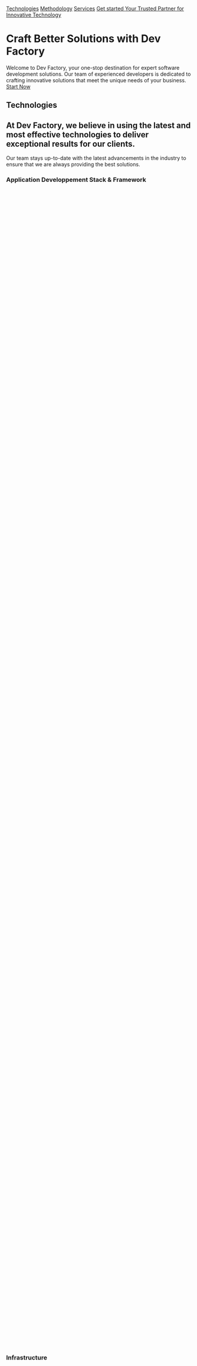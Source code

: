[ ](https://amaris.com/offer/dev-factory/offer/dev-factory/)
[Technologies](https://amaris.com/offer/dev-factory/#tech)
[Methodology](https://amaris.com/offer/dev-factory/#methodology)
[Services](https://amaris.com/offer/dev-factory/#services)
[ Get started ](https://amaris.com/offer/dev-factory/)
[ Your Trusted Partner for Innovative Technology ](https://amaris.com/offer/dev-factory/)
# Craft Better Solutions with Dev Factory
Welcome to Dev Factory, your one-stop destination for expert software development solutions. Our team of experienced developers is dedicated to crafting innovative solutions that meet the unique needs of your business.
[ Start Now ](https://amaris.com/offer/dev-factory/)
## Technologies
## At Dev Factory, we believe in using the latest and most effective technologies to deliver exceptional results for our clients.
Our team stays up-to-date with the latest advancements in the industry to ensure that we are always providing the best solutions.
### Application Developpement Stack & Framework
[![Frame 2](data:image/svg+xml,%3Csvg%20xmlns='http://www.w3.org/2000/svg'%20viewBox='0%200%2035%2032'%3E%3C/svg%3E)](https://amaris.com/wp-content/uploads/2023/02/Frame-2.svg)
[![Frame](data:image/svg+xml,%3Csvg%20xmlns='http://www.w3.org/2000/svg'%20viewBox='0%200%2047%2046'%3E%3C/svg%3E)](https://amaris.com/wp-content/uploads/2023/02/Frame.svg)
[![Layer 1](data:image/svg+xml,%3Csvg%20xmlns='http://www.w3.org/2000/svg'%20viewBox='0%200%2042%2042'%3E%3C/svg%3E)](https://amaris.com/wp-content/uploads/2023/02/Layer_1.svg)
[![Frame 1](data:image/svg+xml,%3Csvg%20xmlns='http://www.w3.org/2000/svg'%20viewBox='0%200%2041%2041'%3E%3C/svg%3E)](https://amaris.com/wp-content/uploads/2023/02/Frame-1.svg)
[![Layer 1 1](data:image/svg+xml,%3Csvg%20xmlns='http://www.w3.org/2000/svg'%20viewBox='0%200%2038%2038'%3E%3C/svg%3E)](https://amaris.com/wp-content/uploads/2023/02/Layer_1-1.svg)
[![Frame 3](data:image/svg+xml,%3Csvg%20xmlns='http://www.w3.org/2000/svg'%20viewBox='0%200%2088%2044'%3E%3C/svg%3E)](https://amaris.com/wp-content/uploads/2023/02/Frame-3.svg)
[![bootsrap](data:image/svg+xml,%3Csvg%20xmlns='http://www.w3.org/2000/svg'%20viewBox='0%200%2041%2033'%3E%3C/svg%3E)](https://amaris.com/wp-content/uploads/2023/02/bootsrap.png)
### Infrastructure
[![Frame 3](data:image/svg+xml,%3Csvg%20xmlns='http://www.w3.org/2000/svg'%20viewBox='0%200%2040%2041'%3E%3C/svg%3E)](https://amaris.com/wp-content/uploads/2023/02/Frame-3.png)
[![Frame 2](data:image/svg+xml,%3Csvg%20xmlns='http://www.w3.org/2000/svg'%20viewBox='0%200%2041%2041'%3E%3C/svg%3E)](https://amaris.com/wp-content/uploads/2023/02/Frame-2.png)
[![Frame 1 1](data:image/svg+xml,%3Csvg%20xmlns='http://www.w3.org/2000/svg'%20viewBox='0%200%2057%2057'%3E%3C/svg%3E)](https://amaris.com/wp-content/uploads/2023/02/Frame-1-1.png)
[![GraphQL Logo](data:image/svg+xml,%3Csvg%20xmlns='http://www.w3.org/2000/svg'%20viewBox='0%200%2037%2037'%3E%3C/svg%3E)](https://amaris.com/wp-content/uploads/2023/02/GraphQL_Logo.png)
[![Layer 1 1](data:image/svg+xml,%3Csvg%20xmlns='http://www.w3.org/2000/svg'%20viewBox='0%200%2049%2035'%3E%3C/svg%3E)](https://amaris.com/wp-content/uploads/2023/02/Layer_1-1.png)
### Code Management 
[![gitlab](data:image/svg+xml,%3Csvg%20xmlns='http://www.w3.org/2000/svg'%20viewBox='0%200%2034%2031'%3E%3C/svg%3E)](https://amaris.com/wp-content/uploads/2023/02/gitlab.png)
[![azure](data:image/svg+xml,%3Csvg%20xmlns='http://www.w3.org/2000/svg'%20viewBox='0%200%2054%2052'%3E%3C/svg%3E)](https://amaris.com/wp-content/uploads/2023/02/azure.png)
[![git](data:image/svg+xml,%3Csvg%20xmlns='http://www.w3.org/2000/svg'%20viewBox='0%200%2050%2021'%3E%3C/svg%3E)](https://amaris.com/wp-content/uploads/2023/02/git.png)
[![SonarQube light](data:image/svg+xml,%3Csvg%20xmlns='http://www.w3.org/2000/svg'%20viewBox='0%200%20319%20108'%3E%3C/svg%3E)](https://amaris.com/wp-content/uploads/2023/02/SonarQube-light.webp)
[![sonarlint](data:image/svg+xml,%3Csvg%20xmlns='http://www.w3.org/2000/svg'%20viewBox='0%200%20640%20202'%3E%3C/svg%3E)](https://amaris.com/wp-content/uploads/2023/02/sonarlint.png)
### Project Management 
[![prince2](data:image/svg+xml,%3Csvg%20xmlns='http://www.w3.org/2000/svg'%20viewBox='0%200%20640%20196'%3E%3C/svg%3E)](https://amaris.com/wp-content/uploads/2023/02/prince2.webp)
[![ITIL WHITE](data:image/svg+xml,%3Csvg%20xmlns='http://www.w3.org/2000/svg'%20viewBox='0%200%20588%20280'%3E%3C/svg%3E)](https://amaris.com/wp-content/uploads/2023/02/ITIL-WHITE.png)
[![Frame 2](data:image/svg+xml,%3Csvg%20xmlns='http://www.w3.org/2000/svg'%20viewBox='0%200%2041%2041'%3E%3C/svg%3E)](https://amaris.com/wp-content/uploads/2023/02/Frame-2.png)
[![svg8093](data:image/svg+xml,%3Csvg%20xmlns='http://www.w3.org/2000/svg'%20viewBox='0%200%20138%2019'%3E%3C/svg%3E)](https://amaris.com/wp-content/uploads/2023/02/svg8093.svg)
## Methodology
## The power of combining Agile, Design Thinking, and Lean UX methodologies
By embracing an iterative, user-centered approach, we can quickly validate ideas and make data-driven decisions, allowing us to deliver value to our clients at a faster pace. Our cross-functional teams work closely with our clients to understand their challenges, co-create solutions, and continuously refine and improve upon them. Our goal is to not only deliver successful products and services, but also empower our clients with the tools and knowledge they need to maintain their agility and competitiveness in an ever-changing market.
## Services<span data-metadata="">
## Full-Spectrum Technology Services
At Dev Factory, we offer a full range of technology services to meet all your needs. Whether you need help with web development, mobile app development, cloud computing, or anything in between, our team of experts is here to help.
### Audit & ExpertiseAuditing & Expertise 
### Architecture
### Specifications 
###  Development & unit testing
### Integration, Qualification, Validation 
### Maintenance
### Documentation & Training
## PARTNERSHIP
## Our different partnership models
A desire and an ability to make our partnership a long-term one through delivery models adapted to your challenges, your needs and your constraints
![team](data:image/svg+xml,%3Csvg%20xmlns='http://www.w3.org/2000/svg'%20viewBox='0%200%20111%20128'%3E%3C/svg%3E)
###  Expertise 
###  Expertise or consulting missions carried out in technical assistance 
Time & Material 
![skills](data:image/svg+xml,%3Csvg%20xmlns='http://www.w3.org/2000/svg'%20viewBox='0%200%20139%20140'%3E%3C/svg%3E)
###  Skills Center 
###  Access to a skills repository allowing the realization of a global service by a led team 
Commitment to skills (T&M), management 
![arrow](data:image/svg+xml,%3Csvg%20xmlns='http://www.w3.org/2000/svg'%20viewBox='0%200%20130%20101'%3E%3C/svg%3E)
###  Project 
###  Realization of a project with commitment on a cost, a level of quality and a deadline for the implementation of a solution 
Commitment to results 
![service center](data:image/svg+xml,%3Csvg%20xmlns='http://www.w3.org/2000/svg'%20viewBox='0%200%20139%2078'%3E%3C/svg%3E)
###  Service Center 
###  Access to a catalog of managed services with commitment on deliverables (quality, cost, time) and service levels (SLA) 
Commitment to results and to maintaining service levels (SLA) 
## Clients
![Logo_Faurecia_groupe_FORVIA.svg copy](data:image/svg+xml,%3Csvg%20xmlns='http://www.w3.org/2000/svg'%20viewBox='0%200%200%200'%3E%3C/svg%3E)
![chantier](data:image/svg+xml,%3Csvg%20xmlns='http://www.w3.org/2000/svg'%20viewBox='0%200%200%200'%3E%3C/svg%3E)
![euro](data:image/svg+xml,%3Csvg%20xmlns='http://www.w3.org/2000/svg'%20viewBox='0%200%200%200'%3E%3C/svg%3E)
[ Get started ](https://amaris.com/offer/dev-factory/)
[ ](https://amaris.com/offer/dev-factory/offer/dev-factory/)
Clients
Technologies
Methodology
Services
[ Get started ](https://amaris.com/offer/dev-factory/)
